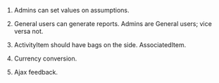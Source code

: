 1.  Admins can set values on assumptions.

2.  General users can generate reports. Admins are General users; vice versa not.

3.  ActivityItem should have bags on the side. AssociatedItem.

4.  Currency conversion.

6.  Ajax feedback.

